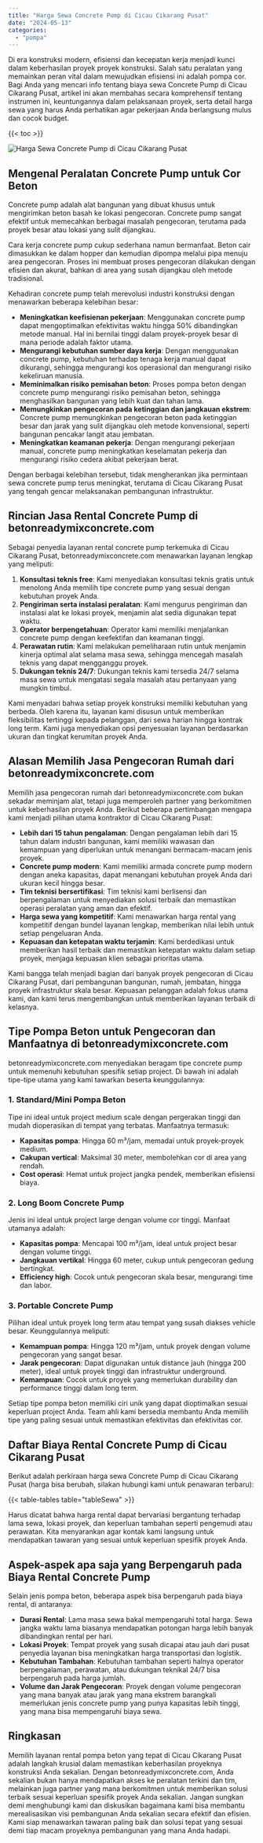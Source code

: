 ```yaml
---
title: "Harga Sewa Concrete Pump di Cicau Cikarang Pusat"
date: "2024-05-13"
categories: 
  - "pompa"
---
```


Di era konstruksi modern, efisiensi dan kecepatan kerja menjadi kunci dalam keberhasilan proyek proyek konstruksi. Salah satu peralatan yang memainkan peran vital dalam mewujudkan efisiensi ini adalah pompa cor. Bagi Anda yang mencari info tentang biaya sewa Concrete Pump di Cicau Cikarang Pusat, artikel ini akan membahas secara komprehensif tentang instrumen ini, keuntungannya dalam pelaksanaan proyek, serta detail harga sewa yang harus Anda perhatikan agar pekerjaan Anda berlangsung mulus dan cocok budget.

{{< toc >}}

![Harga Sewa Concrete Pump di Cicau Cikarang Pusat](https://betoncor8.github.io/pump/concrete-pump%20(9).png)

## Mengenal Peralatan Concrete Pump untuk Cor Beton

Concrete pump adalah alat bangunan yang dibuat khusus untuk mengirimkan beton basah ke lokasi pengecoran. Concrete pump sangat efektif untuk memecahkan berbagai masalah pengecoran, terutama pada proyek besar atau lokasi yang sulit dijangkau.

Cara kerja concrete pump cukup sederhana namun bermanfaat. Beton cair dimasukkan ke dalam hopper dan kemudian dipompa melalui pipa menuju area pengecoran. Proses ini membuat proses pengecoran dilakukan dengan efisien dan akurat, bahkan di area yang susah dijangkau oleh metode tradisional.

Kehadiran concrete pump telah merevolusi industri konstruksi dengan menawarkan beberapa kelebihan besar:

- **Meningkatkan keefisienan pekerjaan**: Menggunakan concrete pump dapat mengoptimalkan efektivitas waktu hingga 50% dibandingkan metode manual. Hal ini bernilai tinggi dalam proyek-proyek besar di mana periode adalah faktor utama.
- **Mengurangi kebutuhan sumber daya kerja**: Dengan menggunakan concrete pump, kebutuhan terhadap tenaga kerja manual dapat dikurangi, sehingga mengurangi kos operasional dan mengurangi risiko kekeliruan manusia.
- **Meminimalkan risiko pemisahan beton**: Proses pompa beton dengan concrete pump mengurangi risiko pemisahan beton, sehingga menghasilkan bangunan yang lebih kuat dan tahan lama.
- **Memungkinkan pengecoran pada ketinggian dan jangkauan ekstrem**: Concrete pump memungkinkan pengecoran beton pada ketinggian besar dan jarak yang sulit dijangkau oleh metode konvensional, seperti bangunan pencakar langit atau jembatan.
- **Meningkatkan keamanan pekerja**: Dengan mengurangi pekerjaan manual, concrete pump meningkatkan keselamatan pekerja dan mengurangi risiko cedera akibat pekerjaan berat.

Dengan berbagai kelebihan tersebut, tidak mengherankan jika permintaan sewa concrete pump terus meningkat, terutama di Cicau Cikarang Pusat yang tengah gencar melaksanakan pembangunan infrastruktur.

## Rincian Jasa Rental Concrete Pump di betonreadymixconcrete.com

Sebagai penyedia layanan rental concrete pump terkemuka di Cicau Cikarang Pusat, betonreadymixconcrete.com menawarkan layanan lengkap yang meliputi:

1. **Konsultasi teknis free**: Kami menyediakan konsultasi teknis gratis untuk menolong Anda memilih tipe concrete pump yang sesuai dengan kebutuhan proyek Anda.
2. **Pengiriman serta instalasi peralatan**: Kami mengurus pengiriman dan instalasi alat ke lokasi proyek, menjamin alat sedia digunakan tepat waktu.
3. **Operator berpengetahuan**: Operator kami memiliki menjalankan concrete pump dengan keefektifan dan keamanan tinggi.
4. **Perawatan rutin**: Kami melakukan pemeliharaan rutin untuk menjamin kinerja optimal alat selama masa sewa, sehingga mencegah masalah teknis yang dapat mengganggu proyek.
5. **Dukungan teknis 24/7**: Dukungan teknis kami tersedia 24/7 selama masa sewa untuk mengatasi segala masalah atau pertanyaan yang mungkin timbul.

Kami menyadari bahwa setiap proyek konstruksi memiliki kebutuhan yang berbeda. Oleh karena itu, layanan kami disusun untuk memberikan fleksibilitas tertinggi kepada pelanggan, dari sewa harian hingga kontrak long term. Kami juga menyediakan opsi penyesuaian layanan berdasarkan ukuran dan tingkat kerumitan proyek Anda.

## Alasan Memilih Jasa Pengecoran Rumah dari betonreadymixconcrete.com

Memilih jasa pengecoran rumah dari betonreadymixconcrete.com bukan sekadar meminjam alat, tetapi juga memperoleh partner yang berkomitmen untuk keberhasilan proyek Anda. Berikut beberapa pertimbangan mengapa kami menjadi pilihan utama kontraktor di Cicau Cikarang Pusat:

- **Lebih dari 15 tahun pengalaman**: Dengan pengalaman lebih dari 15 tahun dalam industri bangunan, kami memiliki wawasan dan kemampuan yang diperlukan untuk menangani bermacam-macam jenis proyek.
- **Concrete pump modern**: Kami memiliki armada concrete pump modern dengan aneka kapasitas, dapat menangani kebutuhan proyek Anda dari ukuran kecil hingga besar.
- **Tim teknisi bersertifikasi**: Tim teknisi kami berlisensi dan berpengalaman untuk menyediakan solusi terbaik dan memastikan operasi peralatan yang aman dan efektif.
- **Harga sewa yang kompetitif**: Kami menawarkan harga rental yang kompetitif dengan bundel layanan lengkap, memberikan nilai lebih untuk setiap pengeluaran Anda.
- **Kepuasan dan ketepatan waktu terjamin**: Kami berdedikasi untuk memberikan hasil terbaik dan memastikan ketepatan waktu dalam setiap proyek, menjaga kepuasan klien sebagai prioritas utama.

Kami bangga telah menjadi bagian dari banyak proyek pengecoran di Cicau Cikarang Pusat, dari pembangunan bangunan, rumah, jembatan, hingga proyek infrastruktur skala besar. Kepuasan pelanggan adalah fokus utama kami, dan kami terus mengembangkan untuk memberikan layanan terbaik di kelasnya.

## Tipe Pompa Beton untuk Pengecoran dan Manfaatnya di betonreadymixconcrete.com

betonreadymixconcrete.com menyediakan beragam tipe concrete pump untuk memenuhi kebutuhan spesifik setiap project. Di bawah ini adalah tipe-tipe utama yang kami tawarkan beserta keunggulannya:

### 1\. Standard/Mini Pompa Beton

Tipe ini ideal untuk project medium scale dengan pergerakan tinggi dan mudah dioperasikan di tempat yang terbatas. Manfaatnya termasuk:

- **Kapasitas pompa**: Hingga 60 m³/jam, memadai untuk proyek-proyek medium.
- **Cakupan vertical**: Maksimal 30 meter, membolehkan cor di area yang rendah.
- **Cost operasi**: Hemat untuk project jangka pendek, memberikan efisiensi biaya.

### 2\. Long Boom Concrete Pump

Jenis ini ideal untuk project large dengan volume cor tinggi. Manfaat utamanya adalah:

- **Kapasitas pompa**: Mencapai 100 m³/jam, ideal untuk project besar dengan volume tinggi.
- **Jangkauan vertikal**: Hingga 60 meter, cukup untuk pengecoran gedung bertingkat.
- **Efficiency high**: Cocok untuk pengecoran skala besar, mengurangi time dan labor.

### 3\. Portable Concrete Pump

Pilihan ideal untuk proyek long term atau tempat yang susah diakses vehicle besar. Keunggulannya meliputi:

- **Kemampuan pompa**: Hingga 120 m³/jam, untuk proyek dengan volume pengecoran yang sangat besar.
- **Jarak pengecoran**: Dapat digunakan untuk distance jauh (hingga 200 meter), ideal untuk proyek tinggi dan infrastruktur underground.
- **Kemampuan**: Cocok untuk proyek yang memerlukan durability dan performance tinggi dalam long term.

Setiap tipe pompa beton memiliki ciri unik yang dapat dioptimalkan sesuai keperluan project Anda. Team ahli kami bersedia membantu Anda memilih tipe yang paling sesuai untuk memastikan efektivitas dan efektivitas cor.

## Daftar Biaya Rental Concrete Pump di Cicau Cikarang Pusat

Berikut adalah perkiraan harga sewa Concrete Pump di Cicau Cikarang Pusat (harga bisa berubah, silakan hubungi kami untuk penawaran terbaru):

{{< table-tables table="tableSewa" >}}

Harus dicatat bahwa harga rental dapat bervariasi bergantung terhadap lama sewa, lokasi proyek, dan keperluan tambahan seperti pengemudi atau perawatan. Kita menyarankan agar kontak kami langsung untuk mendapatkan tawaran yang sesuai untuk keperluan spesifik proyek Anda.

## Aspek-aspek apa saja yang Berpengaruh pada Biaya Rental Concrete Pump

Selain jenis pompa beton, beberapa aspek bisa berpengaruh pada biaya rental, di antaranya:

- **Durasi Rental**: Lama masa sewa bakal mempengaruhi total harga. Sewa jangka waktu lama biasanya mendapatkan potongan harga lebih banyak dibandingkan rental per hari.
- **Lokasi Proyek**: Tempat proyek yang susah dicapai atau jauh dari pusat penyedia layanan bisa meningkatkan harga transportasi dan logistik.
- **Kebutuhan Tambahan**: Kebutuhan tambahan seperti halnya operator berpengalaman, perawatan, atau dukungan teknikal 24/7 bisa berpengaruh pada harga jumlah.
- **Volume dan Jarak Pengecoran**: Proyek dengan volume pengecoran yang mana banyak atau jarak yang mana ekstrem barangkali memerlukan jenis concrete pump yang punya kapasitas lebih tinggi, yang mana bisa mempengaruhi biaya sewa.

## Ringkasan

Memilih layanan rental pompa beton yang tepat di Cicau Cikarang Pusat adalah langkah krusial dalam memastikan keberhasilan proyeknya konstruksi Anda sekalian. Dengan betonreadymixconcrete.com, Anda sekalian bukan hanya mendapatkan akses ke peralatan terkini dan tim, melainkan juga partner yang mana berkomitmen untuk memberikan solusi terbaik sesuai keperluan spesifik proyek Anda sekalian. Jangan sungkan demi menghubungi kami dan diskusikan bagaimana kami bisa membantu merealisasikan visi pembangunan Anda sekalian secara efektif dan efisien. Kami siap menawarkan tawaran paling baik dan solusi tepat yang sesuai demi tiap macam proyeknya pembangunan yang mana Anda hadapi.
